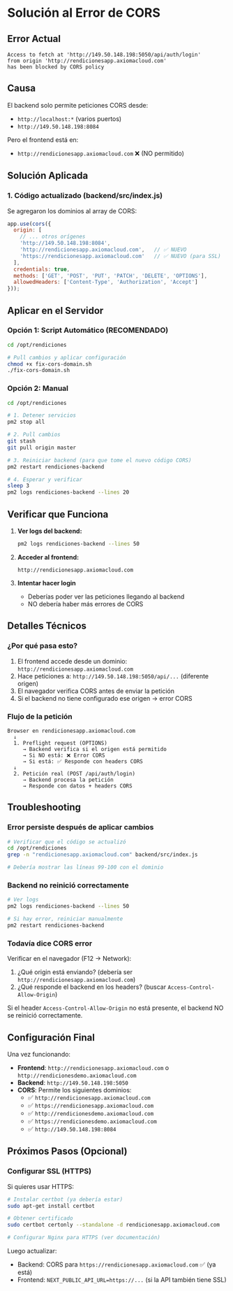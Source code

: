 # Solución al Error de CORS

## Error Actual

```
Access to fetch at 'http://149.50.148.198:5050/api/auth/login'
from origin 'http://rendicionesapp.axiomacloud.com'
has been blocked by CORS policy
```

## Causa

El backend solo permite peticiones CORS desde:
- `http://localhost:*` (varios puertos)
- `http://149.50.148.198:8084`

Pero el frontend está en:
- `http://rendicionesapp.axiomacloud.com` ❌ (NO permitido)

## Solución Aplicada

### 1. Código actualizado (backend/src/index.js)

Se agregaron los dominios al array de CORS:

```javascript
app.use(cors({
  origin: [
    // ... otros orígenes
    'http://149.50.148.198:8084',
    'http://rendicionesapp.axiomacloud.com',   // ✅ NUEVO
    'https://rendicionesapp.axiomacloud.com'   // ✅ NUEVO (para SSL)
  ],
  credentials: true,
  methods: ['GET', 'POST', 'PUT', 'PATCH', 'DELETE', 'OPTIONS'],
  allowedHeaders: ['Content-Type', 'Authorization', 'Accept']
}));
```

## Aplicar en el Servidor

### Opción 1: Script Automático (RECOMENDADO)

```bash
cd /opt/rendiciones

# Pull cambios y aplicar configuración
chmod +x fix-cors-domain.sh
./fix-cors-domain.sh
```

### Opción 2: Manual

```bash
cd /opt/rendiciones

# 1. Detener servicios
pm2 stop all

# 2. Pull cambios
git stash
git pull origin master

# 3. Reiniciar backend (para que tome el nuevo código CORS)
pm2 restart rendiciones-backend

# 4. Esperar y verificar
sleep 3
pm2 logs rendiciones-backend --lines 20
```

## Verificar que Funciona

1. **Ver logs del backend:**
   ```bash
   pm2 logs rendiciones-backend --lines 50
   ```

2. **Acceder al frontend:**
   ```
   http://rendicionesapp.axiomacloud.com
   ```

3. **Intentar hacer login**
   - Deberías poder ver las peticiones llegando al backend
   - NO debería haber más errores de CORS

## Detalles Técnicos

### ¿Por qué pasa esto?

1. El frontend accede desde un dominio: `http://rendicionesapp.axiomacloud.com`
2. Hace peticiones a: `http://149.50.148.198:5050/api/...` (diferente origen)
3. El navegador verifica CORS antes de enviar la petición
4. Si el backend no tiene configurado ese origen → error CORS

### Flujo de la petición

```
Browser en rendicionesapp.axiomacloud.com
  ↓
  1. Preflight request (OPTIONS)
     → Backend verifica si el origen está permitido
     → Si NO está: ❌ Error CORS
     → Si está: ✅ Responde con headers CORS
  ↓
  2. Petición real (POST /api/auth/login)
     → Backend procesa la petición
     → Responde con datos + headers CORS
```

## Troubleshooting

### Error persiste después de aplicar cambios

```bash
# Verificar que el código se actualizó
cd /opt/rendiciones
grep -n "rendicionesapp.axiomacloud.com" backend/src/index.js

# Debería mostrar las líneas 99-100 con el dominio
```

### Backend no reinició correctamente

```bash
# Ver logs
pm2 logs rendiciones-backend --lines 50

# Si hay error, reiniciar manualmente
pm2 restart rendiciones-backend
```

### Todavía dice CORS error

Verificar en el navegador (F12 → Network):
1. ¿Qué origin está enviando? (debería ser `http://rendicionesapp.axiomacloud.com`)
2. ¿Qué responde el backend en los headers? (buscar `Access-Control-Allow-Origin`)

Si el header `Access-Control-Allow-Origin` no está presente, el backend NO se reinició correctamente.

## Configuración Final

Una vez funcionando:

- **Frontend**: `http://rendicionesapp.axiomacloud.com` o `http://rendicionesdemo.axiomacloud.com`
- **Backend**: `http://149.50.148.198:5050`
- **CORS**: Permite los siguientes dominios:
  - ✅ `http://rendicionesapp.axiomacloud.com`
  - ✅ `https://rendicionesapp.axiomacloud.com`
  - ✅ `http://rendicionesdemo.axiomacloud.com`
  - ✅ `https://rendicionesdemo.axiomacloud.com`
  - ✅ `http://149.50.148.198:8084`

## Próximos Pasos (Opcional)

### Configurar SSL (HTTPS)

Si quieres usar HTTPS:

```bash
# Instalar certbot (ya debería estar)
sudo apt-get install certbot

# Obtener certificado
sudo certbot certonly --standalone -d rendicionesapp.axiomacloud.com

# Configurar Nginx para HTTPS (ver documentación)
```

Luego actualizar:
- Backend: CORS para `https://rendicionesapp.axiomacloud.com` ✅ (ya está)
- Frontend: `NEXT_PUBLIC_API_URL=https://...` (si la API también tiene SSL)
